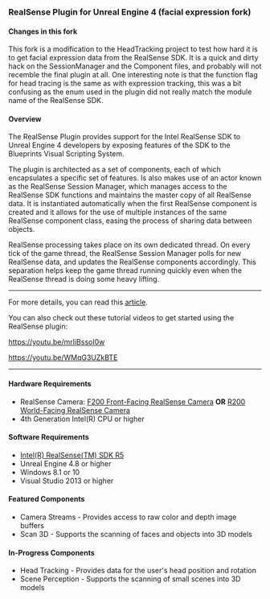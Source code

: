 ### <b>RealSense Plugin for Unreal Engine 4 (facial expression fork)</b>

#### Changes in this fork
This fork is a modification to the HeadTracking project to test how hard it is to get facial expression data from the RealSense SDK. It is a quick and dirty hack on the SessionManager and the Component files, and probably will not recemble the final plugin at all.
One interesting note is that the function flag for head tracing is the same as with expression tracking, this was a bit confusing as the enum used in the plugin did not really match the module name of the RealSense SDK.

#### Overview
The RealSense Plugin provides support for the Intel RealSense SDK to Unreal Engine 4 developers by exposing features of the SDK to the Blueprints Visual Scripting System. 

The plugin is architected as a set of components, each of which encapsulates a specific set of features. Is also makes use of an actor known as the RealSense Session Manager, which manages access to the RealSense SDK functions and maintains the master copy of all RealSense data. It is instantiated automatically when the first RealSense component is created and it allows for the use of multiple instances of the same RealSense component class, easing the process of sharing data between objects.

RealSense processing takes place on its own dedicated thread. On every tick of the game thread, the RealSense Session Manager polls for new RealSense data, and updates the RealSense components accordingly. This separation helps keep the game thread running quickly even when the RealSense thread is doing some heavy lifting.

- - -

For more details, you can read this [article](https://software.intel.com/en-us/articles/intel-realsense-sdk-plug-in-for-unreal-engine-4).

You can also check out these tutorial videos to get started using the RealSense plugin: 

https://youtu.be/mrIiBssoI0w

https://youtu.be/WMqG3UZkBTE

- - -

#### Hardware Requirements
* RealSense Camera: [F200 Front-Facing RealSense Camera](http://click.intel.com/intel-realsense-developer-kit.html) __OR__ [R200 World-Facing RealSense Camera](http://click.intel.com/intel-realsense-developer-kit-r200.html)
* 4th Generation Intel(R) CPU or higher

#### Software Requirements
* [Intel(R) RealSense(TM) SDK R5](https://software.intel.com/en-us/intel-realsense-sdk/download)
* Unreal Engine 4.8 or higher
* Windows 8.1 or 10
* Visual Studio 2013 or higher

#### Featured Components
* Camera Streams - Provides access to raw color and depth image buffers
* Scan 3D - Supports the scanning of faces and objects into 3D models

#### In-Progress Components
* Head Tracking - Provides data for the user's head position and rotation
* Scene Perception - Supports the scanning of small scenes into 3D models
